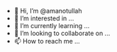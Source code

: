 - 👋 Hi, I’m @amanotullah
- 👀 I’m interested in ...
- 🌱 I’m currently learning ...
- 💞️ I’m looking to collaborate on ...
- 📫 How to reach me ...

<!---
amanotullah/amanotullah is a ✨ special ✨ repository because its `README.md` (this file) appears on your GitHub profile.
You can click the Preview link to take a look at your changes.
--->
